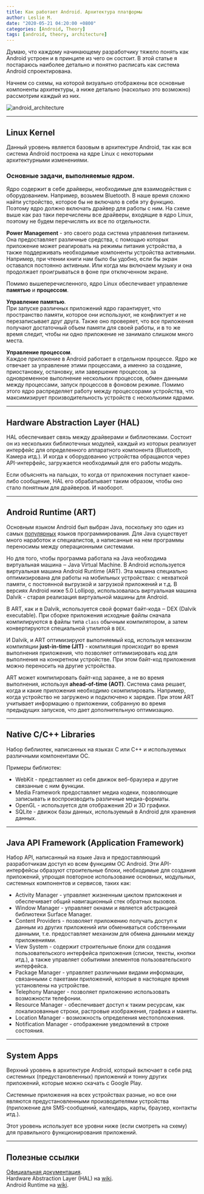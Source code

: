 ```yaml
---
title: Как работает Android. Архитектура платформы
author: Leslie M.
date: "2020-05-21 04:20:00 +0800"
categories: [Android, Theory]
tags: [android, theory, architecture]
---
```


Думаю, что каждому начинающему разработчику тяжело понять как Android устроен и
в принципе из чего он состоит. В этой статье я постараюсь наиболее детально и
понятно расписать как система Android спроектирована.

Начнем со схемы, на которой визуально отображены все основные компоненты
архитектуры, а ниже детально (насколько это возможно) рассмотрим каждый из них.

![android_architecture](/assets/img/posts/android-architecture/android-stack.png)

***
## Linux Kernel

Данный уровень является базовым в архитектуре Android, так как вся система
Android построена на ядре Linux с некоторыми архитектурными изменениями.

### Основные задачи, выполняемые ядром.

Ядро содержит в себе драйверы, необходимые для взаимодействия с оборудованием.
Например, возьмем Bluetooth. В наше время сложно найти устройство, которое бы
не включало в себя эту функцию. Поэтому ядро должно включать драйвер для работы
с ним. На схеме выше как раз таки перечислены все драйверы, входящие в ядро Linux,
поэтому не будем перечислять их все по отдельности.

**Power Management** - это своего рода система управления питанием. Она
предоставляет различные средства, с помощью которых приложение может реагировать
на режимы питания устройства, а также поддерживать необходимые компоненты
устройства активными. Например, при чтении книги нам было бы удобно, если бы
экран оставался постоянно активным. Или когда мы включаем музыку и она продолжает
проигрываться в фоне при отключенном экране.

Помимо вышеперечисленного, ядро Linux обеспечивает управление **памятью** и **процессом**.

**Управление памятью**. <br>
При запуске различных приложений ядро ​​гарантирует, что пространство памяти,
которое они используют, не конфликтует и не перезаписывает друг друга. Также
оно проверяет, что все приложения получают достаточный объем памяти для своей
работы, и в то же время следит, чтобы ни одно приложение не занимало слишком
много места.

**Управление процессом**. <br>
Каждое приложение в Android работает в отдельном процессе. Ядро же отвечает за
управление этими процессами, а именно за создание, приостановку, остановку, или
завершение процессов, за одновременное выполнение нескольких процессов, обмен
данными между процессами, запуск процессов в фоновом режиме.
Помимо этого ядро распределяет работу между процессорами устройства, что
максимизирует производительность устройств с несколькими ядрами.

***


## Hardware Abstraction Layer (HAL)

HAL обеспечивает связь между драйверами и библиотеками.
Состоит он из нескольких библиотечных модулей, каждый из которых реализует
интерфейс для определенного аппаратного компонента (Bluetooth, Камера итд.).
И когда к оборудованию устройства обращаются через API-интерфейс, загружается
необходимый для его работы модуль.

Если объяснять на пальцах, то когда от приложения поступает какое-либо сообщение,
HAL его обрабатывает таким образом, чтобы оно стало понятным для драйверов.
И наоборот.

***


## Android Runtime (ART)

Основным языком Android был выбран Java, поскольку это один из самых
[популярных](https://www.tiobe.com/tiobe-index/) языков программирования. Для
Java существует много наработок и специалистов, а написанные на нем программы
переносимы между операционными системами.

Но для того, чтобы программа работала на Java необходима виртуальная машина ‒
Java Virtual Machine. В Android используется виртуальная машина Android Runtime
(ART). Эта машина специально оптимизирована для работы на мобильных устройствах:
с нехваткой памяти, с постоянной выгрузкой и загрузкой приложений и т.д.
В версиях Android ниже 5.0 Lollipop, использовалась виртуальная машина Dalvik -
старая реализация виртуальной машины для Android.

В ART, как и в Dalvik, используется свой формат байт-кода ‒ DEX (Dalvik executable).
При сборке приложения исходные файлы сначала компилируются в файлы типа `class`
обычным компилятором, а затем конвертируются специальной утилитой в `DEX`.

И Dalvik, и ART оптимизируют выполняемый код, используя механизм компиляции
**just-in-time (JIT)** - компиляция происходит во время выполнения приложения, что
позволяет оптимизировать код для выполнения на конкретном устройстве. При этом
байт-код приложения можно переносить на другие устройства.

ART может компилировать байт-код заранее, а не во время выполнения, используя
**ahead-of-time (AOT)**. Система сама решает, когда и какие приложения необходимо
скомпилировать. Например, когда устройство не загружено и подключено к зарядке.
При этом ART учитывает информацию о приложении, собранную во время предыдущих
запусков, что дает дополнительную оптимизацию.

***


## Native C/C++ Libraries

Набор библиотек, написанных на языках C или C++ и используемых различными
компонентами ОС.

Примеры библиотек:
- WebKit - представляет из себя движок веб-браузера и другие
связанные с ним функции.
- Media Framework предоставляет медиа кодеки, позволяющие записывать и
  воспроизводить различные медиа-форматы.
- OpenGL - используется для отображения 2D и 3D графики.
- SQLite - движок базы данных, используемый в Android для хранения данных.

***


## Java API Framework (Application Framework)

Набор API, написанный на языке Java и предоставляющий разработчикам доступ ко
всем функциям ОС Android. Эти API-интерфейсы образуют строительные блоки,
необходимые для создания приложений, упрощая повторное использование
основных, модульных, системных компонентов и сервисов, таких как:
- Activity Manager - управляет жизненным циклом приложения и обеспечивает общий
  навигационный стек обратных вызовов.
- Window Manager - управляет окнами и является абстракцией библиотеки Surface
  Manager.
- Content Providers - позволяет приложению получать доступ к данным из других
  приложений или обмениваться собственными данными, т.е. предоставляет механизм
  для обмена данными между приложениями.
- View System - содержит строительные блоки для создания пользовательского
  интерфейса приложения (списки, тексты, кнопки итд.), а также управляет
  событиями элементов пользовательского интерфейса.
- Package Manager - управляет различными видами информации, связанными с пакетами
  приложений, которые в настоящее время установлены на устройстве.
- Telephony Manager - позволяет приложению использовать возможности телефонии.
- Resource Manager - обеспечивает доступ к таким ресурсам, как локализованные
  строки, растровые изображения, графика и макеты.
- Location Manager - возможность определения местоположения.
- Notification Manager - отображение уведомлений в строке состояния.

***


## System Apps

Верхний уровень в архитектуре Android, который включает в себя ряд системных
(предустановленных) приложений и тонну других приложений, которые можно скачать
с Google Play.

Системные приложения на всех устройствах разные, но все они являются
предустановленными производителями устройства (приложение для SMS-сообщений,
календарь, карты, браузер, контакты итд.).

Этот уровень использует все уровни ниже (если смотреть на схему) для правильного
функционирования приложений.

***


## Полезные ссылки

[Официальная документация](https://developer.android.com/guide/platform). <br>
Hardware Abstraction Layer (HAL) на [wiki](https://ru.wikipedia.org/wiki/%D0%A1%D0%BB%D0%BE%D0%B9_%D0%B0%D0%BF%D0%BF%D0%B0%D1%80%D0%B0%D1%82%D0%BD%D1%8B%D1%85_%D0%B0%D0%B1%D1%81%D1%82%D1%80%D0%B0%D0%BA%D1%86%D0%B8%D0%B9). <br>
Android Runtime на [wiki](https://ru.wikipedia.org/wiki/Android_Runtime).

